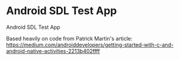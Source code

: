 # Android SDL Test App

Android SDL Test App

Based heavily on code from Patrick Martin's article:
https://medium.com/androiddevelopers/getting-started-with-c-and-android-native-activities-2213b402ffff
